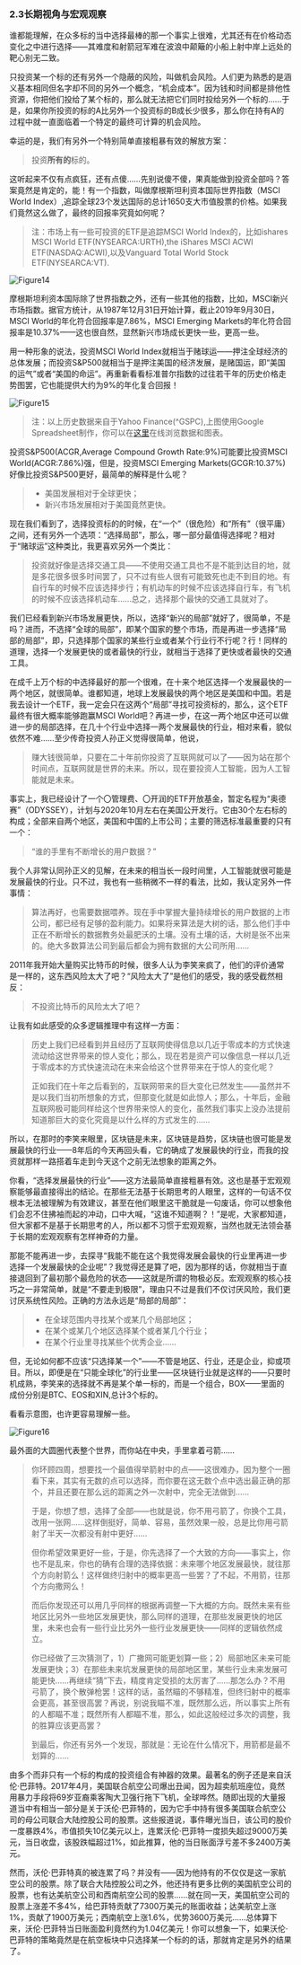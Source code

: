 ### 2.3长期视角与宏观观察

谁都能理解，在众多标的当中选择最棒的那一个事实上很难，尤其还有在价格动态变化之中进行选择——其难度和射箭冠军难在波浪中颠簸的小船上射中岸上远处的靶心别无二致。

只投资某一个标的还有另外一个隐蔽的风险，叫做机会风险。人们更为熟悉的是涵义基本相同但名字却不同的另外一个概念，“机会成本”。因为钱和时间都是排他性资源，你把他们投给了某个标的，那么就无法把它们同时投给另外一个标的……于是，如果你所投资的标的A比另外一个投资标的B成长少很多，那么你在持有A的过程中就一直面临着一个特定的最终可计算的机会风险。

幸运的是，我们有另外一个特别简单直接粗暴有效的解放方案：

> 投资**所有的**标的。

这听起来不仅有点疯狂，还有点傻……先别说傻不傻，果真能做到投资全部吗？答案竟然是肯定的，能！有一个指数，叫做摩根斯坦利资本国际世界指数（MSCI World Index）,追踪全球23个发达国际的总计1650支大市值股票的价格。如果我们竟然这么做了，最终的回报率究竟如何呢？

> 注：市场上有一些可投资的ETF是追踪MSCI World Index的，比如ishares MSCI World ETF(NYSEARCA:URTH),the iShares MSCI ACWI ETF(NASDAQ:ACWI),以及Vanguard Total World Stock ETF(NYSEARCA:VT).

![Figure14](assets/images/Figure14.png)

摩根斯坦利资本国际除了世界指数之外，还有一些其他的指数，比如，MSCI新兴市场指数。据官方统计，从1987年12月31日开始计算，截止2019年9月30日，MSCI World的年化符合回报率是7.86%，MSCI Emerging Markets的年化符合回报率是10.37%——这也很自然，显然新兴市场成长更快一些，更高一些。

用一种形象的说法，投资MSCI World Index就相当于赌球运——押注全球经济的总体发展；而投资S&P500就相当于是押注美国的经济发展，是赌国运，即“美国的运气”或者“美国的命运”。再重新看看标准普尔指数的过往若干年的历史价格走势图罢，它也能提供大约为9%的年化复合回报！

![Figure15](assets/images/Figure15.png)

> 注：以上历史数据来自于Yahoo Finance(^GSPC),上图使用Google Spreadsheet制作，你可以在[这里](https://docs.google.com/spreadsheets/d/1RsmiifuZajR_POx1zO_--qUcOgwb7tABNQpT-O69Ryk/edit?usp=sharing)在线浏览数据和图表。

投资S&P500(ACGR,Average Compound Growth Rate:9%)可能要比投资MSCI World(ACGR:7.86%)强，但是，投资MSCI Emerging Markets(GCGR:10.37%)好像比投资S&P500更好，最简单的解释是什么呢？

> - 美国发展相对于全球更快；
> - 新兴市场发展相对于美国竟然更快。

现在我们看到了，选择投资标的的时候，在“一个”（很危险）和“所有”（很平庸）之间，还有另外一个选项：“选择局部”，那么，哪一部分最值得选择呢？相对于“赌球运”这种类比，我更喜欢另外一个类比：

> 投资就好像是选择交通工具——不使用交通工具也不是不能到达目的地，就是多花很多很多时间罢了，只不过有些人很有可能致死也走不到目的地。有自行车的时候不应该选择步行；有机动车的时候不应该选择自行车，有飞机的时候不应该选择机动车……总之，选择那个最快的交通工具就对了。

我们已经看到新兴市场发展更快，所以，选择“新兴的局部”就好了，很简单，不是吗？进而，不选择“全球的局部”，即某个国家的整个市场，而是再进一步选择“局部的局部”，即，只选择那个国家的某些行业或者某个行业行不行呢？行！同样的道理，选择一个发展更快的或者最快的行业，就相当于选择了更快或者最快的交通工具。

在成千上万个标的中选择最好的那一个很难，在十来个地区选择一个发展最快的一两个地区，就很简单。谁都知道，地球上发展最快的两个地区是美国和中国。若是我去设计一个ETF，我一定会只在这两个“局部”寻找可投资标的，那么，这个ETF最终有很大概率能够跑赢MSCI World吧？再进一步，在这一两个地区中还可以做进一步的局部选择，在几十个行业中选择一两个发展最快的行业，相对来看，貌似依然不难……至少传奇投资人孙正义觉得很简单，他说，

> 赚大钱很简单，只要在二十年前你投资了互联网就可以了——因为站在那个时间点，互联网就是世界的未来。所以，现在要投资人工智能，因为人工智能就是未来。

事实上，我已经设计了一个〇管理费、〇开润的ETF开放基金，暂定名程为“奥德赛”（ODYSSEY），计划与2020年10月左右在美国公开发行。它由30个左右标的构成；全部来自两个地区，美国和中国的上市公司；主要的筛选标准最重要的只有一个：

> “谁的手里有不断增长的用户数据？”

我个人非常认同孙正义的见解，在未来的相当长一段时间里，人工智能就很可能是发展最快的行业。只不过，我也有一些稍微不一样的看法，比如，我认定另外一件事情：

> 算法再好，也需要数据喂养。现在手中掌握大量持续增长的用户数据的上市公司，都已经有足够的盈利能力。如果将来算法是大树的话，那么他们手中正在不断增长的数据教务处最肥沃的土壤。没有土壤的话，大树是张不出来的。绝大多数算法公司到最后都会为拥有数据的大公司所用……

2011年我开始大量购买比特币的时候，很多人认为李笑来疯了，他们的评价通常是一样的，这东西风险太大了吧？“风险太大了”是他们的感受，我的感受截然相反：

> 不投资比特币的风险太大了吧？

让我有如此感受的众多逻辑推理中有这样一方面：

> 历史上我们已经看到并且经历了互联网使得信息以几近于零成本的方式快速流动给这世界带来的惊人变化；那么，现在若是资产可以像信息一样以几近于零成本的方式快速流动在未来会给这个世界带来在于惊人的变化呢？
>
> 正如我们在十年之后看到的，互联网带来的巨大变化已然发生——虽然并不是以我们当初所想象的方式，但那变化就是如此惊人；那么，十年后，金融互联网极可能同样给这个世界带来惊人的变化，虽然我们事实上没办法提前知道那巨大的变化究竟是以什么样的方式发生的……

所以，在那时的李笑来眼里，区块链是未来，区块链是趋势，区块链也很可能是发展最快的行业——8年后的今天再回头看，它的确成了发展最快的行业，而我的投资就那样一路搭着车走到今天这个之前无法想象的距离之外。

你看，“选择发展最快的行业”——这方法最简单直接粗暴有效。这也是基于宏观观察能够最直接得出的结论。在那些无法基于长期思考的人眼里，这样的一句话不仅根本无法被理解为有效建议，甚至在他们眼里这干脆就是一句废话，你可以想象他们会忍不住拂袖而起的冲动，口中大喊，“这谁不知道啊？！”是呢，大家都知道，但大家都不是基于长期思考的人，所以都不习惯于宏观观察，当然也就无法领会基于长期的宏观观察有怎样神奇的力量。

那能不能再进一步，去探寻“我能不能在这个我觉得发展会最快的行业里再进一步选择一个发展最快的企业呢”？我觉得还是算了吧，因为那样的话，你就相当于直接退回到了最初那个最危险的状态——这就是所谓的物极必反。宏观观察的核心技巧之一非常简单，就是“不要走到极限”，理由只不过是我们不仅讨厌风险，我们更讨厌系统性风险。正确的方法永远是“局部的局部”：

> - 在全球范围内寻找某个或某几个局部地区；
> - 在某个或某几个地区选择某个或者某几个行业；
> - 在某个行业里寻找某些个优秀企业……

但，无论如何都不应该“只选择某一个”——不管是地区、行业，还是企业，抑或项目。所以，即便是在“只能全球化”的行业里——区块链行业就是这样的——只要时机成熟，李笑来的选择就不再是某个单一标的，而是一个组合，BOX——里面的成份分别是BTC、EOS和XIN,总计3个标的。

看看示意图，也许更容易理解一些。

![Figure16](assets/images/Figure16.png)

最外面的大圆圈代表整个世界，而你站在中央，手里拿着弓箭……

> 你环顾四周，想要找一个最值得举箭射中的点——这很难办，因为整个一圈看下来，其实有无数的点可以选择，而你要在这无数个点中选出最正确的那个，并且还要在那么远的距离之外一次射中，完全无法做到……
>
> 于是，你想了想，选择了全部——也就是说，你不用弓箭了，你换个工具，改用一张网……这样倒挺好，简单、容易，虽然效果一般，总是比你用弓箭射了半天一次都没有射中更好……
>
> 但你希望效果更好一些，于是，你先选择了一个大致的方向——事实上，你也不是乱来，你也的确有合理的选择依据：未来哪个地区发展最快，就往那个方向射箭么！这样做终归射中的概率更高一些罢？了不起，不用箭，往那个方向撒网么！
>
> 而后你发现还可以用几乎同样的根据再调整一下大概的方向。既然未来有些地区比另外一些地区发展更快，那么同样的道理，在那些发展更快的地区里，未来也会有一些行业比另外一些行业发展更快——同样的逻辑依然成立。
>
> 你已经做了三次猜测了，1）广撒网可能更划算一些；2）局部地区未来可能发展更快；3）在那些未来坑发展更快的局部地区里，某些行业未来发展可能更快……再继续“猜”下去，精度肯定受损的太厉害了……那怎么办？不用弓箭了，换个散弹枪罢！这样的话，虽然瞄的不够精准，但终归射中的概率会更高，甚至很高罢？再说，别说我瞄不准，既然那么远，所以事实上所有的人都瞄不准；既然所有人都瞄不准，那么，如此这般经过多次的调整，我的胜算应该更高罢？
>
> 到最后，你还有另外一个发现，那就是：无论在什么情况下，用箭都是最不划算的……

由多个而非只有一个标的构成的投资组合有神器的效果。最著名的例子还是来自沃伦·巴菲特。2017年4月，美国联合航空公司爆出丑闻，因为超卖航班座位，竟然用暴力手段将69岁亚裔乘客陶大卫强行拖下飞机，全球哗然。随即出现的大量报道当中有相当一部分是关于沃伦·巴菲特的，因为它手中持有很多美国联合航空公司的母公司联合大陆控股公司的股票。这些报道说，事件曝光当日，该公司的股价一度暴跌4%，市值损失10亿美元以上，连累沃伦·巴菲特一度损失超过9000万美元，当日收盘，该股跌幅超过1%，如此推算，他的当日账面浮亏差不多2400万美元。

然而，沃伦·巴菲特真的被连累了吗？并没有——因为他持有的不仅仅是这一家航空公司的股票。除了联合大陆控股公司之外，他还持有更多比例的美国航空公司的股票，也有达美航空公司和西南航空公司的股票……就在同一天，美国航空公司的股票上涨差不多4%，给巴菲特贡献了7300万美元的账面收益；达美航空上涨1%，贡献了1900万美元；西南航空上涨1.6%，优势3600万美元……总体算下来，沃伦·巴菲特当日账面盈利竟然约为1.04亿美元！你可以想象一下，如果沃伦·巴菲特的策略竟然是在航空板块中只选择某一个标的的话，那就肯定是另外的结果了。

